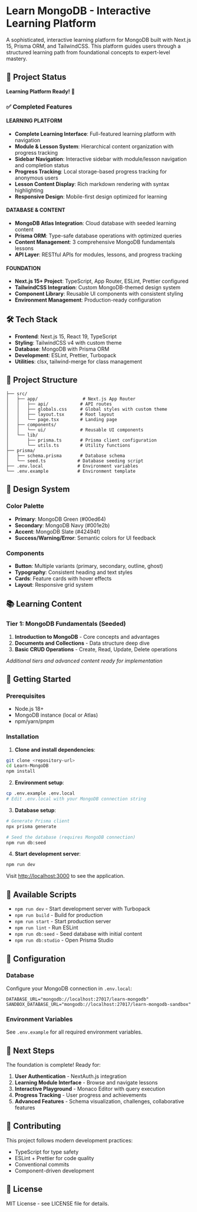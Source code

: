 # Learn MongoDB - Interactive Learning Platform

A sophisticated, interactive learning platform for MongoDB built with Next.js 15, Prisma ORM, and TailwindCSS. This platform guides users through a structured learning path from foundational concepts to expert-level mastery.

## 🚀 Project Status

**Learning Platform Ready!** 🎉

### ✅ Completed Features

#### LEARNING PLATFORM
- **Complete Learning Interface**: Full-featured learning platform with navigation
- **Module & Lesson System**: Hierarchical content organization with progress tracking
- **Sidebar Navigation**: Interactive sidebar with module/lesson navigation and completion status
- **Progress Tracking**: Local storage-based progress tracking for anonymous users
- **Lesson Content Display**: Rich markdown rendering with syntax highlighting
- **Responsive Design**: Mobile-first design optimized for learning

#### DATABASE & CONTENT
- **MongoDB Atlas Integration**: Cloud database with seeded learning content
- **Prisma ORM**: Type-safe database operations with optimized queries
- **Content Management**: 3 comprehensive MongoDB fundamentals lessons
- **API Layer**: RESTful APIs for modules, lessons, and progress tracking

#### FOUNDATION
- **Next.js 15+ Project**: TypeScript, App Router, ESLint, Prettier configured
- **TailwindCSS Integration**: Custom MongoDB-themed design system
- **Component Library**: Reusable UI components with consistent styling
- **Environment Management**: Production-ready configuration

## 🛠 Tech Stack

- **Frontend**: Next.js 15, React 19, TypeScript
- **Styling**: TailwindCSS v4 with custom theme
- **Database**: MongoDB with Prisma ORM
- **Development**: ESLint, Prettier, Turbopack
- **Utilities**: clsx, tailwind-merge for class management

## 📁 Project Structure

```
├── src/
│   ├── app/                 # Next.js App Router
│   │   ├── api/            # API routes
│   │   ├── globals.css     # Global styles with custom theme
│   │   ├── layout.tsx      # Root layout
│   │   └── page.tsx        # Landing page
│   ├── components/
│   │   └── ui/             # Reusable UI components
│   └── lib/
│       ├── prisma.ts       # Prisma client configuration
│       └── utils.ts        # Utility functions
├── prisma/
│   ├── schema.prisma       # Database schema
│   └── seed.ts            # Database seeding script
├── .env.local             # Environment variables
└── .env.example           # Environment template
```

## 🎨 Design System

### Color Palette
- **Primary**: MongoDB Green (#00ed64)
- **Secondary**: MongoDB Navy (#001e2b)
- **Accent**: MongoDB Slate (#42494f)
- **Success/Warning/Error**: Semantic colors for UI feedback

### Components
- **Button**: Multiple variants (primary, secondary, outline, ghost)
- **Typography**: Consistent heading and text styles
- **Cards**: Feature cards with hover effects
- **Layout**: Responsive grid system

## 📚 Learning Content

### Tier 1: MongoDB Fundamentals (Seeded)
1. **Introduction to MongoDB** - Core concepts and advantages
2. **Documents and Collections** - Data structure deep dive
3. **Basic CRUD Operations** - Create, Read, Update, Delete operations

*Additional tiers and advanced content ready for implementation*

## 🚀 Getting Started

### Prerequisites
- Node.js 18+
- MongoDB instance (local or Atlas)
- npm/yarn/pnpm

### Installation

1. **Clone and install dependencies**:
```bash
git clone <repository-url>
cd Learn-MongoDB
npm install
```

2. **Environment setup**:
```bash
cp .env.example .env.local
# Edit .env.local with your MongoDB connection string
```

3. **Database setup**:
```bash
# Generate Prisma client
npx prisma generate

# Seed the database (requires MongoDB connection)
npm run db:seed
```

4. **Start development server**:
```bash
npm run dev
```

Visit [http://localhost:3000](http://localhost:3000) to see the application.

## 📝 Available Scripts

- `npm run dev` - Start development server with Turbopack
- `npm run build` - Build for production
- `npm run start` - Start production server
- `npm run lint` - Run ESLint
- `npm run db:seed` - Seed database with initial content
- `npm run db:studio` - Open Prisma Studio

## 🔧 Configuration

### Database
Configure your MongoDB connection in `.env.local`:
```env
DATABASE_URL="mongodb://localhost:27017/learn-mongodb"
SANDBOX_DATABASE_URL="mongodb://localhost:27017/learn-mongodb-sandbox"
```

### Environment Variables
See `.env.example` for all required environment variables.

## 🎯 Next Steps

The foundation is complete! Ready for:

1. **User Authentication** - NextAuth.js integration
2. **Learning Module Interface** - Browse and navigate lessons
3. **Interactive Playground** - Monaco Editor with query execution
4. **Progress Tracking** - User progress and achievements
5. **Advanced Features** - Schema visualization, challenges, collaborative features

## 🤝 Contributing

This project follows modern development practices:
- TypeScript for type safety
- ESLint + Prettier for code quality
- Conventional commits
- Component-driven development

## 📄 License

MIT License - see LICENSE file for details.
